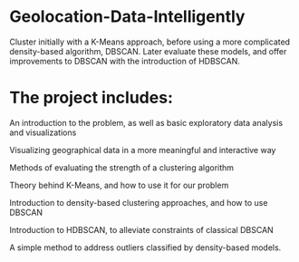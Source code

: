 # Geolocation-Data-Intelligently
Cluster initially with a K-Means approach, before using a more complicated density-based algorithm, DBSCAN. 
Later evaluate these models, and offer improvements to DBSCAN with the introduction of HDBSCAN.

# The project includes:

  An introduction to the problem, as well as basic exploratory data analysis and visualizations
  
  Visualizing geographical data in a more meaningful and interactive way
  
  Methods of evaluating the strength of a clustering algorithm
  
  Theory behind K-Means, and how to use it for our problem
  
  Introduction to density-based clustering approaches, and how to use DBSCAN
  
  Introduction to HDBSCAN, to alleviate constraints of classical DBSCAN
  
  A simple method to address outliers classified by density-based models.
